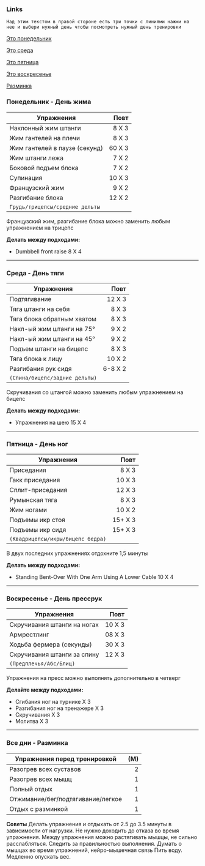 ### Links
`Над этим текстом в правой стороне есть три точки с линиями нажми на нее и выбери нужный день чтобы посмотреть нужный день тренировки`

[Это понедельник](#понедельник---день-жима)

[Это среда](#среда---день-тяги)

[Это пятница](#пятница---день-ног)

[Это воскресенье](#воскресенье---день-прессрук)

[Разминка](#все-дни---разминка)



### Понедельник - День жима
| Упражнения | Повт |
| ---- | ---: |
| Наклонный жим штанги | 8 X 3 |
| Жим гантелей на плечи | 8 X 3 |
| Жим гантелей в паузе (секунд) | 60 X 3 |
| Жим штанги лежа | 7 X 2 |
| Боковой подъем блока | 7 X 2 |
| Супинация | 10 X 3 |
| Французский жим | 9 X 2 |
| Разгибание блока | 12 X 2 |
| `Грудь/трицепсы/cредние дельты` |  |

Французский жим, разгибание блока можно заменить любым упражнением на трицепс

**Делать между подходами:** 
- Dumbbell front raise 8 X 4
--- 
### Среда - День тяги 
| Упражнения | Повт |
| ---- | ---: |
| Подтягивание | 12 X 3 |
| Тяга штанги на себя | 8 X 3 |
| Тяга блока обратным хватом | 8 X 3 |
| Накл-ый жим штанги на 75° | 9 X 2 |
| Накл-ый жим штанги на 45° | 9 X 2 |
| Подъем штанги на бицепс | 8 X 3 |
| Тяга блока к лицу | 10 X 2 |
| Разгибания рук сидя | 6-8 X 2 |
| ``(Спина/бицепс/задние дельты)`` |  |

Скручивания со штангой можно заменить любым упражнением на бицепс

**Делать между подходами:** 
- Упражнения на шею 15 X 4 
---
### Пятница - День ног
| Упражнения | Повт |
| ---- | ---: |
| Приседания | 8 X 3 |
| Гакк приседания | 10 X 3 |
| Сплит-приседания | 12 X 3 |
| Румынская тяга | 8 X 3 |
| Жим ногами | 10 X 2 |
| Подъемы икр стоя | 15+ X 3 |
| Подъемы икр сидя | 15+ X 3 |
| `(Квадрицепсы/икры/бицепс бедра)` |  |

В двух последних упражнениях отдохните 1,5 минуты

**Делать между подходами:**
- Standing Bent-Over With One Arm Using A Lower Cable 10 X 4
---
### Воскресенье - День прессрук
Упражнения | Повт
--- |---:
Скручивания штанги на ногах | 10 X 3
Армрестлинг | 08 X 3
Ходьба фермера (секунды) | 30 X 3
Скручивания штанги за спину | 12 X 3
`(Предплечья/Абс/Блиц)` | 

Упражнения на пресс можно выполнять дополнительно в четверг

**Делайте между подходами:**
- Сгибания ног на турнике X 3
- Разгибания ног на тренажере X 3
- Скручивания X 3
- Молитва X 3
---
### Все дни - Разминка
Упражнения перед тренировкой | (М)
--- | ---:
Разогрев всех суставов | 2 
Разогрев всех мышц | 1
Полный отдых | 1
Отжимание/бег/подтягивание/легкое | 1
Отдых с разминкой| 1

**Советы**
Делать упражнения и отдыхать от 2.5 до 3.5 минуты в зависимости от нагрузки.
Не нужно доходить до отказа во время упражнения.
Между упражнения можно растягивать мышцы, не сильно расслабляться.
Следить за правильностью выполнения.
Думать о мышцах во время упражнений, нейро-мышечная связь
Пить воду.
Медленно опускать вес.
